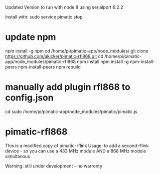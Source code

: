 Updated Version to run with node 8 using serialport 6.2.2

Install with:
sudo service pimatic stop
# update npm
npm install -g npm
cd /home/pi/pimatic-app/node_modules/ 
git clone https://github.com/akicker/pimatic-rfl868.git
cd /home/pi/pimatic-app/node_modules/pimatic-rfl868
npm install
npm install -g npm-install-peers
npm-install-peers
npm rebuild
# manually add plugin rfl868 to config.json
cd
sudo /home/pi/pimatic-app/node_modules/pimatic/pimatic.js


pimatic-rfl868
==============

This is a modified copy of pimatic-rflink
Usage: to add a second rflink device - so you can use a 433 MHz module AND a 868 MHz module simultanous

Warning: still under development - no warrenty
